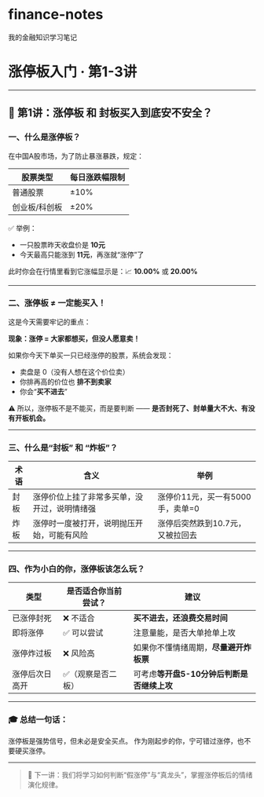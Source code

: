 # finance-notes
我的金融知识学习笔记
# 涨停板入门 · 第1-3讲

---

## 📘 第1讲：涨停板 和 封板买入到底安不安全？

### 一、什么是涨停板？

在中国A股市场，为了防止暴涨暴跌，规定：

| 股票类型    | 每日涨跌幅限制 |
| ------- | ------- |
| 普通股票    | ±10%    |
| 创业板/科创板 | ±20%    |

✅ 举例：

* 一只股票昨天收盘价是 **10元**
* 今天最高只能涨到 **11元**，再涨就“涨停”了

此时你会在行情里看到它涨幅显示是：📈 **10.00%** 或 **20.00%**

---

### 二、涨停板 ≠ 一定能买入！

这是今天需要牢记的重点：

**现象：涨停 = 大家都想买，但没人愿意卖！**

如果你今天下单买一只已经涨停的股票，系统会发现：

* 卖盘是 0（没有人想在这个价位卖）
* 你排再高的价位也 **排不到卖家**
* 你会“**买不进去**”

⚠️ 所以，涨停板不是不能买，而是要判断 —— **是否封死了、封单量大不大、有没有开板机会。**

---

### 三、什么是“封板” 和 “炸板”？

| 术语 | 含义                     | 举例                   |
| -- | ---------------------- | -------------------- |
| 封板 | 涨停价位上挂了非常多买单，没开过，说明情绪强 | 涨停价11元，买一有5000手，卖单=0 |
| 炸板 | 涨停时一度被打开，说明抛压开始，可能有风险  | 涨停后突然跌到10.7元，又被拉回去   |

---

### 四、作为小白的你，涨停板该怎么玩？

| 类型      | 是否适合你当前尝试？ | 建议                        |
| ------- | ---------- | ------------------------- |
| 已涨停封死   | ❌ 不适合      | **买不进去，还浪费交易时间**          |
| 即将涨停    | ✅ 可以尝试     | 注意量能，是否大单抢单上攻             |
| 涨停炸过板   | ❌ 风险高      | 如果你不懂情绪周期，**尽量避开炸板票**     |
| 涨停后次日高开 | ✅（观察是否二板）  | 可考虑**等开盘5-10分钟后判断是否继续上攻** |

---

### 🎓 总结一句话：

涨停板是强势信号，但未必是安全买点。
作为刚起步的你，宁可错过涨停，也不要硬买涨停。

---

> 📌 下一讲：我们将学习如何判断“假涨停”与“真龙头”，掌握涨停板后的情绪演化规律。

